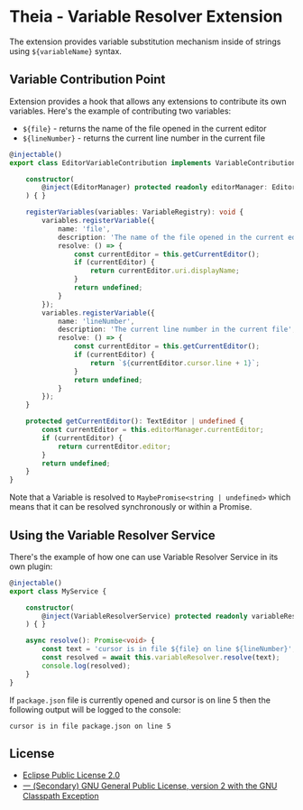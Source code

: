 # Theia - Variable Resolver Extension

The extension provides variable substitution mechanism inside of strings using `${variableName}` syntax.

## Variable Contribution Point
Extension provides a hook that allows any extensions to contribute its own variables.
Here's the example of contributing two variables:
- `${file}` - returns the name of the file opened in the current editor
- `${lineNumber}` - returns the current line number in the current file

```typescript
@injectable()
export class EditorVariableContribution implements VariableContribution {

    constructor(
        @inject(EditorManager) protected readonly editorManager: EditorManager
    ) { }

    registerVariables(variables: VariableRegistry): void {
        variables.registerVariable({
            name: 'file',
            description: 'The name of the file opened in the current editor',
            resolve: () => {
                const currentEditor = this.getCurrentEditor();
                if (currentEditor) {
                    return currentEditor.uri.displayName;
                }
                return undefined;
            }
        });
        variables.registerVariable({
            name: 'lineNumber',
            description: 'The current line number in the current file',
            resolve: () => {
                const currentEditor = this.getCurrentEditor();
                if (currentEditor) {
                    return `${currentEditor.cursor.line + 1}`;
                }
                return undefined;
            }
        });
    }

    protected getCurrentEditor(): TextEditor | undefined {
        const currentEditor = this.editorManager.currentEditor;
        if (currentEditor) {
            return currentEditor.editor;
        }
        return undefined;
    }
}
```

Note that a Variable is resolved to `MaybePromise<string | undefined>` which means that it can be resolved synchronously or within a Promise.

## Using the Variable Resolver Service

There's the example of how one can use Variable Resolver Service in its own plugin:
```typescript
@injectable()
export class MyService {

    constructor(
        @inject(VariableResolverService) protected readonly variableResolver: VariableResolverService
    ) { }

    async resolve(): Promise<void> {
        const text = 'cursor is in file ${file} on line ${lineNumber}';
        const resolved = await this.variableResolver.resolve(text);
        console.log(resolved);
    }
}
```

If `package.json` file is currently opened and cursor is on line 5 then the following output will be logged to the console:
```
cursor is in file package.json on line 5
```

## License
- [Eclipse Public License 2.0](http://www.eclipse.org/legal/epl-2.0/)
- [一 (Secondary) GNU General Public License, version 2 with the GNU Classpath Exception](https://projects.eclipse.org/license/secondary-gpl-2.0-cp)
